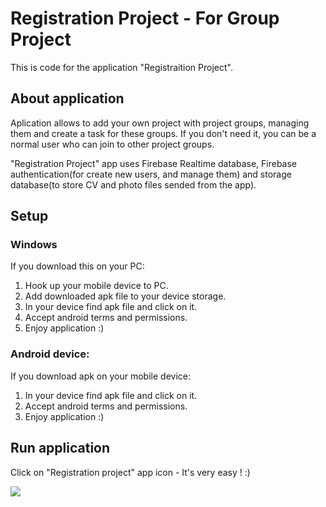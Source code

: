<h1>Registration Project - For Group Project</h1>

<p>This is code for the application "Registraition Project".</p>

<h2>About application</h2>

<p>Aplication allows to add your own project with project groups,
managing them and create a task for these groups.
If you don't need it, you can be a normal user who can join to other project groups.</p>

<p> "Registration Project" app uses Firebase Realtime database, Firebase authentication(for create new users, and manage them) 
and storage database(to store CV and photo files sended from the app).

<h2>Setup</h2>

<h3>Windows</h3>
<p>If you download this on your PC:</p>
<ol>
	<li>Hook up your mobile device to PC.</li>
	<li>Add downloaded apk file to your device storage.</li>
	<li>In your device find apk file and click on it.</li>
	<li>Accept android terms and permissions.
	<li>Enjoy application :)</li>
</ol>

<h3>Android device:</h3>
<p>If you download apk on your mobile device:</p>
<ol>
	<li>In your device find apk file and click on it.</li>
	<li>Accept android terms and permissions.</li>
	<li>Enjoy application :)</li>
</ol>

<h2>Run application</h2>
<p>Click on "Registration project" app icon - It's very easy ! :)</p>
<img src="https://i.ibb.co/BLFqfjM/ezgif-com-video-to-gif7a9007b6427510b2.gif"/>
